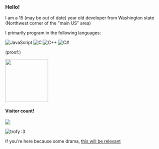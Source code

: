 ### Hello!

I am a 15 (may be out of date) year old developer from Washington state (Northwest corner of the "main US" area)

I primarily program in the following languages:

![JavaScript](https://img.shields.io/badge/-JavaScript-000?&logo=JavaScript)
![C](https://img.shields.io/badge/-C-000?&logo=C)
![C++](https://img.shields.io/badge/-C++-000?&logo=c%2b%2b&logoColor=00599C)
![C#](https://img.shields.io/badge/-C%23-000?&logo=c%23)

(proof:)

<img height="137px" src="https://github-readme-stats.vercel.app/api/top-langs/?username=wackymoder&hide=html&hide_title=true&hide_border=true&layout=compact&langs_count=6&theme=transparent" />



#### Visitor count!
<img src="https://profile-counter.glitch.me/wackymoder/count.svg" />

![trofy :3](https://github-profile-trophy.vercel.app/?username=wackymoder&theme=juicyfresh&no-frame=true&row=1&&margin-w=20&no-bg=true)

<!--
**WackyModer/WackyModer** is a ✨ _special_ ✨ repository because its `README.md` (this file) appears on your GitHub profile.

Here are some ideas to get you started:

- 🔭 I’m currently working on learning QBasic for MS-DOS
- 🌱 I’m currently learning QBasic for MS-DOS
- 👯 I’m looking to collaborate on [placeholder variable]
- 🤔 I’m looking for help with [placeholder variable]
- 💬 Ask me about pretty much anything. I will most likely answer.
- 📫 How to reach me: You can message me through Github I beleive
- 😄 Pronouns: He/Him
- ⚡ Fun fact: My favorite species of frog is the Green Tree Frog.
-->

If you're here because some drama, [this will be relevant](https://boplmods.net)
